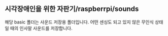 ## 시각장애인을 위한 자판기/raspberrpi/sounds
해당 basic 폴더는 사운드 저장용 폴더입니다.
어떤 센싱도 되고 있지 않은 무인식 상태일 때의 인사말 사운드를 저장합니다.
